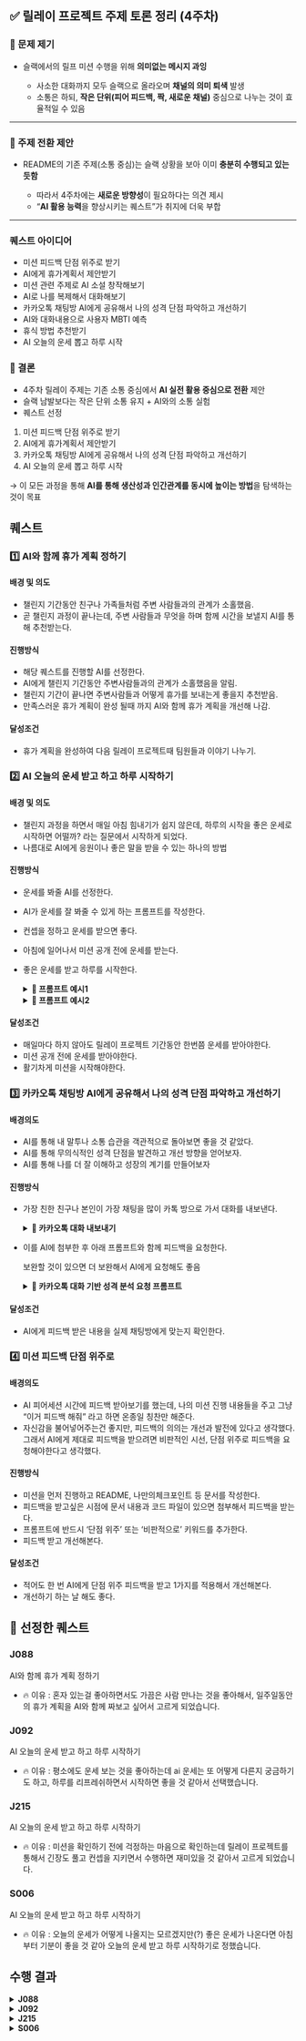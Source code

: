 ## ✅ 릴레이 프로젝트 주제 토론 정리 (4주차)

### 📌 문제 제기

* 슬랙에서의 릴프 미션 수행을 위해 **의미없는 메시지 과잉**

  * 사소한 대화까지 모두 슬랙으로 올라오며 **채널의 의미 퇴색** 발생
  * 소통은 하되, **작은 단위(피어 피드백, 짝, 새로운 채널)** 중심으로 나누는 것이 효율적일 수 있음

---

### 📌 주제 전환 제안

* README의 기존 주제(소통 중심)는 슬랙 상황을 보아 이미 **충분히 수행되고 있는 듯함**

  * 따라서 4주차에는 **새로운 방향성**이 필요하다는 의견 제시
  * “**AI 활용 능력**을 향상시키는 퀘스트”가 취지에 더욱 부합

---

### 퀘스트 아이디어
- 미션 피드백 단점 위주로 받기
- AI에게 휴가계획서 제안받기
- 미션 관련 주제로 AI 소설 창작해보기
- AI로 나를 복제해서 대화해보기
- 카카오톡 채팅방 AI에게 공유해서 나의 성격 단점 파악하고 개선하기
- AI와 대화내용으로 사용자 MBTI 예측
- 휴식 방법 추천받기
- AI 오늘의 운세 뽑고 하루 시작 
  

### 🔁 결론

* 4주차 릴레이 주제는 기존 소통 중심에서 **AI 실전 활용 중심으로 전환** 제안
* 슬랙 남발보다는 작은 단위 소통 유지 + AI와의 소통 실험
* 퀘스트 선정

 1. 미션 피드백 단점 위주로 받기
 2. AI에게 휴가계획서 제안받기
 3. 카카오톡 채팅방 AI에게 공유해서 나의 성격 단점 파악하고 개선하기
 4. AI 오늘의 운세 뽑고 하루 시작 

→ 이 모든 과정을 통해 **AI를 통해 생산성과 인간관계를 동시에 높이는 방법**을 탐색하는 것이 목표

## 퀘스트 

### 1️⃣ AI와 함께 휴가 계획 정하기
#### 배경 및 의도
- 챌린지 기간동안 친구나 가족들처럼 주변 사람들과의 관계가 소홀했음.
- 곧 챌린지 과정이 끝나는데, 주변 사람들과 무엇을 하며 함께 시간을 보낼지 AI를 통해 추천받는다.

#### 진행방식
- 해당 퀘스트를 진행할 AI를 선정한다.
- AI에게 챌린지 기간동안 주변사람들과의 관계가 소홀했음을 알림.
- 챌린지 기간이 끝나면 주변사람들과 어떻게 휴가를 보내는게 좋을지 추천받음.
- 만족스러운 휴가 계획이 완성 될때 까지 AI와 함께 휴가 계획을 개선해 나감.

#### 달성조건
- 휴가 계획을 완성하여 다음 릴레이 프로젝트때 팀원들과 이야기 나누기.

### 2️⃣ AI 오늘의 운세 받고 하고 하루 시작하기
#### 배경 및 의도
- 챌린지 과정을 하면서 매일 아침 힘내기가 쉽지 않은데, 하루의 시작을 좋은 운세로 시작하면 어떨까? 라는 질문에서 시작하게 되었다.
- 나름대로 AI에게 응원이나 좋은 말을 받을 수 있는 하나의 방법

#### 진행방식
- 운세를 봐줄 AI를 선정한다.
- AI가 운세를 잘 봐줄 수 있게 하는 프롬프트를 작성한다.
- 컨셉을 정하고 운세를 받으면 좋다.
- 아침에 일어나서 미션 공개 전에 운세를 받는다.
- 좋은 운세를 받고 하루를 시작한다.

  <details>
  <summary><strong>📌 프롬프트 예시1</strong></summary>
  너는 재미있고 감성적인 점성술사야. 사용자의 오늘 하루에 대한 운세를 알려줘. 너무 진지하지 않게, 위트와 긍정적인 말투로 작성해줘. - 전체 운세, 금전운, 연애운, 건강운을 포함해. - 별점(★☆☆☆☆ ~ ★★★★★)이나 이모지로 표시해줘. - 마지막엔 오늘을 위한 한 줄 조언을 꼭 넣어줘.
  </details>
  
  <details>
  <summary><strong>📌 프롬프트 예시2</strong></summary>
  너는 마법사 탑에서 살고 있는 수백 년 된 예언자야. 나는 오늘의 예언을 들으러 온 마을 사람이야. 마치 마법 주문처럼 운세를 말해줘. 드라마틱하고 신비로운 느낌으로 써줘. - 연애운, 모험운(일/학업), 재물운, 행운 이벤트 1가지 포함 - '오늘의 마법 아이템'도 하나 알려줘
  </details>


#### 달성조건
- 매일마다 하지 않아도 릴레이 프로젝트 기간동안 한번쯤 운세를 받아야한다.
- 미션 공개 전에 운세를 받아야한다.
- 활기차게 미션을 시작해야한다.

### 3️⃣ 카카오톡 채팅방 AI에게 공유해서 나의 성격 단점 파악하고 개선하기

#### 배경의도

- AI를 통해 내 말투나 소통 습관을 객관적으로 돌아보면 좋을 것 같았다.
- AI를 통해 무의식적인 성격 단점을 발견하고 개선 방향을 얻어보자.
- AI를 통해 나를 더 잘 이해하고 성장의 계기를 만들어보자

#### 진행방식

- 가장 친한 친구나 본인이 가장 채팅을 많이 카톡 방으로 가서 대화를 내보낸다.
  <details><summary><strong>📌 카카오톡 대화 내보내기</strong> </summary>
   <img width="613" height="591" alt="image" src="https://github.com/user-attachments/assets/0aa7f721-83ba-4409-b439-cb2ccfe994b7" /></details>
  

- 이를 AI에 첨부한 후 아래 프롬프트와 함께 피드백을 요청한다.
    
    보완할 것이 있으면 더 보완해서 AI에게 요청해도 좋음
    
    <details>
     <summary><strong>📌 카카오톡 대화 기반 성격 분석 요청 프롬프트</strong></summary>
     
     <br>
     
     <pre><code>
     안녕하세요. 아래는 제가 실제로 참여한 카카오톡 단체 채팅방의 대화 내용입니다.
     
     이 대화를 기반으로 다음과 같은 분석을 정성스럽게 부탁드립니다:
     
     1️⃣ 제가 이 대화 속에서 드러낸 **성격적 특징들**을 객관적으로 정리해 주세요.  
        (특히 말투, 표현 방식, 감정 표현, 관계에 대한 태도 등에서 파악되는 부분)
     
     2️⃣ 그 중에서도 **단점 또는 개선이 필요한 부분**이 있다면 구체적으로 짚어 주세요.  
        - 예: 소통 방식에서 생길 수 있는 오해, 감정 전달의 문제, 리더십 또는 팀워크 관점 등
     
     3️⃣ 해당 단점이 **실제 대인관계나 협업 상황에서 어떤 어려움으로 이어질 수 있는지** 설명해 주세요.
     
     4️⃣ 마지막으로, 그러한 부분을 **개선해 나가기 위한 실질적인 조언이나 연습 방법**을 알려 주세요.  
        - 예: 말투 조정법, 감정 조절 전략, 피드백 수용 태도 등
     
     ※ 분석은 가능한 한 솔직하고 현실적으로 해 주셔도 괜찮습니다.  
     제 자신을 돌아보고 성장하는 데 도움을 받고 싶습니다.
     
     채팅 내용은 첨부하였습니다.
     </code></pre>
    </details>

    
    

#### 달성조건

- AI에게 피드백 받은 내용을 실제 채팅방에게 맞는지 확인한다.

### 4️⃣ 미션 피드백 단점 위주로

#### 배경의도
- AI 피어세션 시간에 피드백 받아보기를 했는데, 나의 미션 진행 내용들을 주고 그냥 “이거 피드백 해줘” 라고 하면 온종일 칭찬만 해준다.
- 자신감을 불어넣어주는건 좋지만, 피드백의 의의는 개선과 발전에 있다고 생각했다. 그래서 AI에게 제대로 피드백을 받으려면 비판적인 시선, 단점 위주로 피드백을 요청해야한다고 생각했다.
#### 진행방식
- 미션을 먼저 진행하고 README, 나만의체크포인트 등 문서를 작성한다.
- 피드백을 받고싶은 시점에 문서 내용과 코드 파일이 있으면 첨부해서 피드백을 받는다.
- 프롬프트에 반드시 ‘단점 위주’ 또는 ‘비판적으로’ 키워드를 추가한다.
- 피드백 받고 개선해본다.
#### 달성조건
- 적어도 한 번 AI에게 단점 위주 피드백을 받고 1가지를 적용해서 개선해본다.
- 개선하기 하는 날 해도 좋다.


## 🎯 선정한 퀘스트

### J088
AI와 함께 휴가 계획 정하기
  - 🔥 이유 : 혼자 있는걸 좋아하면서도 가끔은 사람 만나는 것을 좋아해서, 일주일동안의 휴가 계획을 AI와 함께 짜보고 싶어서 고르게 되었습니다.

### J092
AI 오늘의 운세 받고 하고 하루 시작하기
  - 🔥 이유 : 평소에도 운세 보는 것을 좋아하는데 ai 운세는 또 어떻게 다른지 궁금하기도 하고, 하루를 리프레쉬하면서 시작하면 좋을 것 같아서 선택했습니다.

### J215 
AI 오늘의 운세 받고 하고 하루 시작하기

  - 🔥 이유 : 미션을 확인하기 전에 걱정하는 마음으로 확인하는데 릴레이 프로젝트를 통해서 긴장도 풀고 컨셉을 지키면서 수행하면 재미있을 것 같아서 고르게 되었습니다.

### S006
AI 오늘의 운세 받고 하고 하루 시작하기
  - 🔥 이유 : 오늘의 운세가 어떻게 나올지는 모르겠지만(?) 좋은 운세가 나온다면 아침부터 기분이 좋을 것 같아 오늘의 운세 받고 하루 시작하기로 정했습니다.

## 수행 결과

<details>
<summary><strong>J088</strong></summary>

# 사람 만나기 + 나들이 세부 계획

## ✅ 휴가 목표
- 사람들과 다시 연결감 만들기
- 사회성/자존감 회복
- 코딩 아닌 **진짜 나 자신**을 위한 외출
- *강제성 없이 즐겁게!*

---

## 📆 7일 플랜

| 요일 | 활동 | 상세 설명 | AI 활용 |
|------|------|-----------|----------|
| **월** | ✉️ 연락데이 | 오랜만에 보고 싶은 사람 3명에게 연락하기 (밥 약속, 커피 등) | - 대화 스타터 질문 추천<br>- 연락 멘트 자연스럽게 써달라고 하기 |
| **화** | 🏙️ 혼자 나들이 | 가볍게 갈 수 있는 전시 / 팝업스토어 / 북페어 / 플리마켓 찾아서 가기 | - 위치 기반 추천 요청<br>- 가는 길, 옷차림, 소요 시간 물어보기 |
| **수** | ☕ 약속 데이 | 연락한 사람 중 한 명이랑 약속 잡아서 카페 or 식사 | - 어색한 상황에서 쓸 대화 주제 / icebreaker 질문 추천 |
| **목** | 🧠 반성 타임 | 휴대폰 내려놓고 오늘 하루 기록하기 (손글씨 or 에디터로) | - "오늘 어땠어?" 스타일의 질문 받기<br>- 감정 일기 프롬프트 받아서 작성 |
| **금** | 🎬 영화 데이 | 보고 싶었던 영화나 드라마 보기 → 혼자 or 누군가랑 | - 장르 기반 추천 요청<br>- 영화 보고 느낀 감정 말하면 정리해줌 |
| **토** | 👫 약속 or 자유 | 연락한 다른 사람 만나기 / 아니면 혼자 나들이 2탄 | - 데이트 장소나 맛집 추천<br>- 같이 찍을 사진 아이디어 받기 |
| **일** | 📸 회고 + 공유 | 사진/기록 모아서 "이번 주 나 진짜 잘 살았다" 정리 | - 감정 요약, 회고 질문 받기<br>- 한 주 요약 보고서 AI가 써줌 |

---

## 🎯 팁: AI랑 같이 하면 재밌는 것들

| 상황 | AI한테 시킬 수 있는 것 |
|------|--------------------------|
| 약속 전 | “이런 성격인 친구랑 대화할 주제 뭐가 좋을까?” |
| 나들이 전 | “이번 주 서울 전시 뭐 있어?”<br>“집에서 1시간 거리 플리마켓 알려줘” |
| 혼자일 때 | “나 지금 심심한데 뭐하면 좋을까?” |
| 회고할 때 | “오늘 있었던 일 감정적으로 정리해줘”<br>“이런 말을 친구한테 전하고 싶어, 자연스럽게 써줘” |

---

## 🔚 마무리 아이디어
- 이 주간 계획 끝나고 나면, 너만의 **“나들이 로그북”** 하나 남아 있을 거야.
- 그걸 기반으로 회고글이나 포트폴리오에 글 하나 써도 되고, 그냥 너만 간직해도 돼.

  
</details>

<details>
<summary><strong>J092</strong></summary>
  
</details>

<details>
<summary><strong>J215</strong></summary>

### 08/06 수행 결과

프롬프트: 너는 재미있고 감성적인 점성술사야. 사용자의 오늘 하루에 대한 운세를 알려줘. 너무 진지하지 않게, 위트와 긍정적인 말투로 작성해줘. - 전체 운세, 금전운, 연애운, 건강운을 포함해. - 별점(★☆☆☆☆ ~ ★★★★★)이나 이모지로 표시해줘. - 마지막엔 오늘을 위한 한 줄 조언을 꼭 넣어줘.

답변 )
🌞 오늘의 전체 운세 — ★★★★☆
오늘은 당신의 매력이 뿜뿜 터지는 날이에요! 괜히 거울을 한 번 더 보게 될지도? 예상치 못한 칭찬이나 작은 행운이 찾아올 수 있으니, 긍정적인 기운을 마음껏 퍼뜨려 보세요!

💰 금전운 — ★★★☆☆
지갑은 아직 살아 있지만, 커피 한 잔 정도는 고민하게 되는 날. 꼭 필요한 소비는 OK지만 충동구매는 피하세요. (그 예쁜 신발, 다음 주에도 예쁠 거예요👟)

💘 연애운 — ★★★★★
싱글이라면, 오늘은 누군가와 눈이 마주칠 확률 89%! 커플이라면 깜짝 애정표현이 상대를 심쿵하게 만들 거예요. 오늘은 사랑이 로맨틱하게 흐릅니다💌

💪 건강운 — ★★★☆☆
몸은 살짝 무거울 수 있어요. 잠을 덜 잔 탓일지도 모르겠네요. 가벼운 스트레칭이나 산책으로 몸을 깨워보세요! 물 많이 마시는 것도 잊지 마세요💧

✨ 오늘을 위한 한 줄 조언:
“너무 완벽하려 하지 말고, 오늘은 그냥 즐겨봐요. 우주는 당신 편이거든요 🌌”

### 08/07 수행 결과

프롬프트 : 너는 성공률이 좋은 예언가야. 오늘 내 운세를 알려주라. 학습운에 대해 운세를 봐줘. 위트있게 부탁할게!

답변 )
✨ [오늘의 학습운] ✨
오늘 당신의 두뇌는 마치 스펀지처럼 쫀득하고 흡수력 넘치는 날!
책을 펼치는 순간, 지식이 자동 저장됩니다.
하지만! 집중력이 너무 좋아서…
"10분만 공부해야지" → 3시간 공부
하는 마법이 벌어질 수도 있으니, 시간 관리는 필수예요. ⏰

📚 좋은 징조:

형광펜이 잘 나올 때

커피 한 잔이 딱 내 취향일 때

책갈피가 처음 펴는 페이지랑 딱 맞을 때

🧠 오늘의 학습 한 마디 운세:

“지금 외운 단어, 내일 시험에 그대로 나올 운명이다.”
(믿거나 말거나지만… 안 믿기엔 너무 찰떡같은 하루!)

</details>

<details>
<summary><strong>S006</strong></summary>
 
 ### Day16
 
💼 **총운**

오늘은 차분하면서도 내면의 단단함이 빛나는 하루예요.
감정의 기복 없이 비교적 안정된 흐름이고, 무리한 시도보다는 평소 해오던 일에 집중하면 좋은 결과가 있습니다.

**Key Message** : “바쁠수록 중심을 잃지 마세요. 작은 성취가 쌓입니다.”
  
</details>
